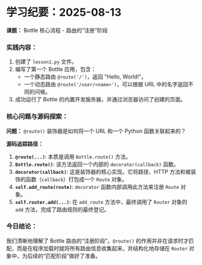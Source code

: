 # 学习纪要：2025-08-13

**课题：** Bottle 核心流程 - 路由的“注册”阶段

### 实践内容：

1.  创建了 `lesson1.py` 文件。
2.  编写了第一个 Bottle 应用，包含：
    - 一个静态路由 `@route('/')`，返回 "Hello, World!"。
    - 一个动态路由 `@route('/user/<name>')`，可以根据 URL 中的名字返回不同的问候。
3.  成功运行了 Bottle 的内置开发服务器，并通过浏览器访问了创建的页面。

### 核心问题与源码探索：

**问题：** `@route()` 装饰器是如何将一个 URL 和一个 Python 函数关联起来的？

**源码追踪路径：**

1.  **`@route(...)`**: 本质是调用 `Bottle.route()` 方法。
2.  **`Bottle.route()`**: 该方法返回一个内部的 `decorator(callback)` 函数。
3.  **`decorator(callback)`**: 这是装饰器的核心实现。它将路径、HTTP 方法和被装饰的函数（`callback`）打包成一个 `Route` 对象。
4.  **`self.add_route(route)`**: `decorator` 函数内部调用此方法来注册 `Route` 对象。
5.  **`self.router.add(...)`**: 在 `add_route` 方法中，最终调用了 `Router` 对象的 `add` 方法，完成了路由规则的最终登记。

### 今日结论：

我们清晰地理解了 Bottle 路由的“注册阶段”。`@route()` 的作用并非在请求时才匹配，而是在程序加载时就将所有路由信息收集起来，并结构化地存储在 `Router` 对象中，为后续的“匹配阶段”做好了准备。
